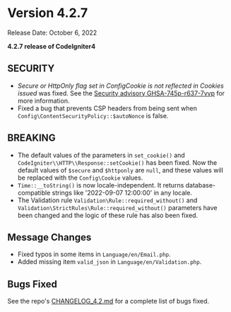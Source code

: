 # Version 4.2.7

Release Date: October 6, 2022

**4.2.7 release of CodeIgniter4**

<div class="contents" local="" depth="2">

</div>

## SECURITY

- *Secure or HttpOnly flag set in ConfigCookie is not reflected in
  Cookies issued* was fixed. See the [Security advisory
  GHSA-745p-r637-7vvp](https://github.com/codeigniter4/CodeIgniter4/security/advisories/GHSA-745p-r637-7vvp)
  for more information.
- Fixed a bug that prevents CSP headers from being sent when
  `Config\ContentSecurityPolicy::$autoNonce` is false.

## BREAKING

- The default values of the parameters in `set_cookie()` and
  `CodeIgniter\\HTTP\\Response::setCookie()` has been fixed. Now the
  default values of `$secure` and `$httponly` are `null`, and these
  values will be replaced with the `Config\Cookie` values.
- `Time::__toString()` is now locale-independent. It returns
  database-compatible strings like '2022-09-07 12:00:00' in any locale.
- The Validation rule `Validation\Rule::required_without()` and
  `Validation\StrictRules\Rule::required_without()` parameters have been
  changed and the logic of these rule has also been fixed.

## Message Changes

- Fixed typos in some items in `Language/en/Email.php`.
- Added missing item `valid_json` in `Language/en/Validation.php`.

## Bugs Fixed

See the repo's
[CHANGELOG_4.2.md](https://github.com/codeigniter4/CodeIgniter4/blob/develop/changelogs/CHANGELOG_4.2.md)
for a complete list of bugs fixed.
